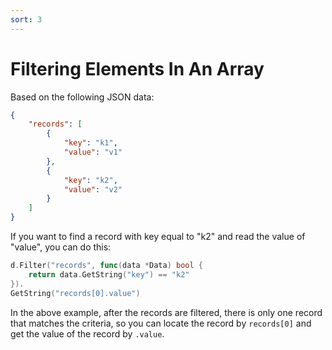 ```yaml
---
sort: 3
---
```


# Filtering Elements In An Array

Based on the following JSON data:

```json
{
    "records": [
        {
            "key": "k1",
            "value": "v1"
        },
        {
            "key": "k2",
            "value": "v2"
        }
    ]
}
```

If you want to find a record with key equal to "k2" and read the value of "value", you can do this:

```go
d.Filter("records", func(data *Data) bool {
    return data.GetString("key") == "k2"
}).
GetString("records[0].value")
```

In the above example, after the records are filtered, there is only one record that matches the criteria, 
so you can locate the record by `records[0]` and get the value of the record by `.value`.
